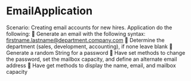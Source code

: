 # EmailApplication


Scenario: Creating email accounts for new hires.
Application do the following:
 Generate an email with the following syntax: firstname.lastname@department.company.com
 Determine the department (sales, development, accounting), if none leave blank
 Generate a random String for a password
 Have set methods to change the password, set the mailbox capacity, and define an alternate
email address
 Have get methods to display the name, email, and mailbox capacity
